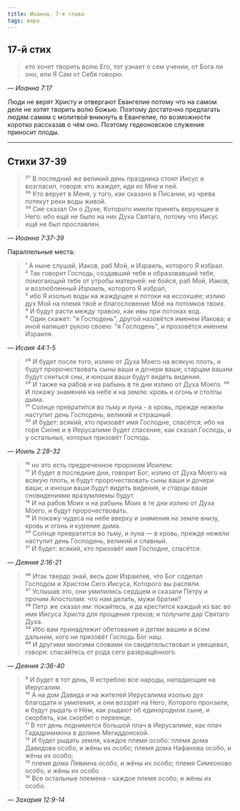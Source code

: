 ```yaml
---
title: Иоанна, 7-я глава
tags: вера
---
```


## 17-й стих

> кто хочет творить волю Его, тот узнает о сем учении, от Бога ли оно, или Я Сам от Себя говорю.

— <cite>Иоанна&nbsp;7:17</cite>

Люди не верят Христу и отвергают Евангелие потому что на самом деле не хотят творить волю Божью. Поэтому достаточно предлагать людям
самим с молитвой вникнуть в Евангелие, по возможности коротко рассказав о чём оно. Поэтому гедеоновское служение приносит плоды.

***

## Стихи 37-39

> ³⁷ В последний же великий день праздника стоял Иисус и возгласил, говоря: кто жаждет, иди ко Мне и пей.  
> ³⁸ Кто верует в Меня, у того, как сказано в Писании, из чрева потекут реки воды живой.  
> ³⁹ Сие сказал Он о Духе, Которого имели принять верующие в Него: ибо ещё не было на них Духа Святаго, потому что Иисус ещё не был прославлен.

— <cite>Иоанна&nbsp;7:37-39</cite>

Параллельные места:

> ¹ А ныне слушай, Иаков, раб Мой, и Израиль, которого Я избрал.  
> ² Так говорит Господь, создавший тебя и образовавший тебя, помогающий тебе от утробы матерней: не бойся,
> раб Мой, Иаков, и возлюбленный *Израиль*, которого Я избрал;  
> ³ ибо Я изолью воды на жаждущее и потоки на иссохшее; излию дух Мой на племя твоё и благословение Моё на потомков твоих.  
> ⁴ И будут расти между травою, как ивы при потоках вод.  
> ⁵ Один скажет: "я Господень", другой назовётся именем Иакова; а иной напишет рукою своею: "я Господень", и прозовётся именем Израиля.

— <cite>Исаия&nbsp;44:1-5</cite>

> ²⁸ И будет после того, излию от Духа Моего на всякую плоть, и будут пророчествовать сыны ваши и дочери ваши;
> старцам вашим будут сниться сны, и юноши ваши будут видеть видения.  
> ²⁹ И также на рабов и на рабынь в те дни излию от Духа Моего.
> ³⁰ И покажу знамения на небе и на земле: кровь и огонь и столпы дыма.  
> ³¹ Солнце превратится во тьму и луна - в кровь, прежде нежели наступит день Господень, великий и страшный.  
> ³² И будет: всякий, кто призовёт имя Господне, спасётся; ибо на горе Сионе и в Иерусалиме будет спасение,
> как сказал Господь, и у остальных, которых призовёт Господь.

— <cite>Иоиль&nbsp;2:28-32</cite>

> ¹⁶ но это есть предреченное пророком Иоилем:  
> ¹⁷ И будет в последние дни, говорит Бог, излию от Духа Моего на всякую плоть, и будут пророчествовать сыны ваши и дочери ваши;
> и юноши ваши будут видеть видения, и старцы ваши сновидениями вразумляемы будут.  
> ¹⁸ И на рабов Моих и на рабынь Моих в те дни излию от Духа Моего, и будут пророчествовать.  
> ¹⁹ И покажу чудеса на небе вверху и знамения на земле внизу, кровь и огонь и курение дыма.  
> ²⁰ Солнце превратится во тьму, и луна — в кровь, прежде нежели наступит день Господень, великий и славный.  
> ²¹ И будет: всякий, кто призовёт имя Господне, спасётся.

— <cite>Деяния&nbsp;2:16-21</cite>

> ³⁶ Итак твердо знай, весь дом Израилев, что Бог соделал Господом и Христом Сего Иисуса, Которого вы распяли.  
> ³⁷ Услышав это, они умилились сердцем и сказали Петру и прочим Апостолам: что нам делать, мужи братия?  
> ³⁸ Петр же сказал им: покайтесь, и да крестится каждый из вас во имя Иисуса Христа для прощения грехов; и получите дар Святаго Духа.  
> ³⁹ Ибо вам принадлежит обетование и детям вашим и всем дальним, кого ни призовёт Господь Бог наш.  
> ⁴⁰ И другими многими словами он свидетельствовал и увещевал, говоря: спасайтесь от рода сего развращённого.

— <cite>Деяния&nbsp;2:36-40</cite>

> ⁹ И будет в тот день, Я истреблю все народы, нападающие на Иерусалим.  
> ¹⁰ А на дом Давида и на жителей Иерусалима изолью дух благодати и умиления, и они воззрят на Него, Которого пронзили,
> и будут рыдать о Нём, как рыдают об единородном сыне, и скорбеть, как скорбят о первенце.  
> ¹¹ В тот день поднимется большой плач в Иерусалиме, как плач Гададриммона в долине Мегиддонской.  
> ¹² И будет рыдать земля, каждое племя особо: племя дома Давидова особо, и жёны их особо; племя дома Нафанова особо, и жёны их особо;  
> ¹³ племя дома Левиина особо, и жёны их особо; племя Симеоново особо, и жёны их особо.  
> ¹⁴ Все остальные племена - каждое племя особо, и жёны их особо.

— <cite>Захария&nbsp;12:9-14</cite>
